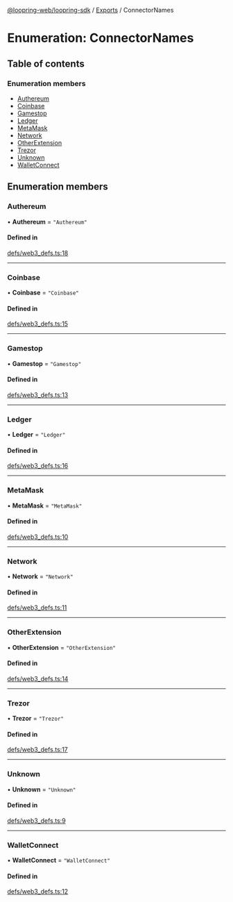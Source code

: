 [@loopring-web/loopring-sdk](../README.md) / [Exports](../modules.md) / ConnectorNames

# Enumeration: ConnectorNames

## Table of contents

### Enumeration members

- [Authereum](ConnectorNames.md#authereum)
- [Coinbase](ConnectorNames.md#coinbase)
- [Gamestop](ConnectorNames.md#gamestop)
- [Ledger](ConnectorNames.md#ledger)
- [MetaMask](ConnectorNames.md#metamask)
- [Network](ConnectorNames.md#network)
- [OtherExtension](ConnectorNames.md#otherextension)
- [Trezor](ConnectorNames.md#trezor)
- [Unknown](ConnectorNames.md#unknown)
- [WalletConnect](ConnectorNames.md#walletconnect)

## Enumeration members

### Authereum

• **Authereum** = `"Authereum"`

#### Defined in

[defs/web3_defs.ts:18](https://github.com/Loopring/loopring_sdk/blob/81e0b16/src/defs/web3_defs.ts#L18)

___

### Coinbase

• **Coinbase** = `"Coinbase"`

#### Defined in

[defs/web3_defs.ts:15](https://github.com/Loopring/loopring_sdk/blob/81e0b16/src/defs/web3_defs.ts#L15)

___

### Gamestop

• **Gamestop** = `"Gamestop"`

#### Defined in

[defs/web3_defs.ts:13](https://github.com/Loopring/loopring_sdk/blob/81e0b16/src/defs/web3_defs.ts#L13)

___

### Ledger

• **Ledger** = `"Ledger"`

#### Defined in

[defs/web3_defs.ts:16](https://github.com/Loopring/loopring_sdk/blob/81e0b16/src/defs/web3_defs.ts#L16)

___

### MetaMask

• **MetaMask** = `"MetaMask"`

#### Defined in

[defs/web3_defs.ts:10](https://github.com/Loopring/loopring_sdk/blob/81e0b16/src/defs/web3_defs.ts#L10)

___

### Network

• **Network** = `"Network"`

#### Defined in

[defs/web3_defs.ts:11](https://github.com/Loopring/loopring_sdk/blob/81e0b16/src/defs/web3_defs.ts#L11)

___

### OtherExtension

• **OtherExtension** = `"OtherExtension"`

#### Defined in

[defs/web3_defs.ts:14](https://github.com/Loopring/loopring_sdk/blob/81e0b16/src/defs/web3_defs.ts#L14)

___

### Trezor

• **Trezor** = `"Trezor"`

#### Defined in

[defs/web3_defs.ts:17](https://github.com/Loopring/loopring_sdk/blob/81e0b16/src/defs/web3_defs.ts#L17)

___

### Unknown

• **Unknown** = `"Unknown"`

#### Defined in

[defs/web3_defs.ts:9](https://github.com/Loopring/loopring_sdk/blob/81e0b16/src/defs/web3_defs.ts#L9)

___

### WalletConnect

• **WalletConnect** = `"WalletConnect"`

#### Defined in

[defs/web3_defs.ts:12](https://github.com/Loopring/loopring_sdk/blob/81e0b16/src/defs/web3_defs.ts#L12)
